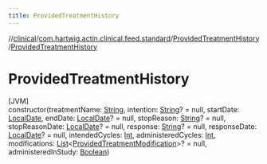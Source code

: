 ```yaml
---
title: ProvidedTreatmentHistory
---
```

//[clinical](../../../index.html)/[com.hartwig.actin.clinical.feed.standard](../index.html)/[ProvidedTreatmentHistory](index.html)/[ProvidedTreatmentHistory](-provided-treatment-history.html)



# ProvidedTreatmentHistory



[JVM]\
constructor(treatmentName: [String](https://kotlinlang.org/api/latest/jvm/stdlib/kotlin/-string/index.html), intention: [String](https://kotlinlang.org/api/latest/jvm/stdlib/kotlin/-string/index.html)? = null, startDate: [LocalDate](https://docs.oracle.com/javase/8/docs/api/java/time/LocalDate.html), endDate: [LocalDate](https://docs.oracle.com/javase/8/docs/api/java/time/LocalDate.html)? = null, stopReason: [String](https://kotlinlang.org/api/latest/jvm/stdlib/kotlin/-string/index.html)? = null, stopReasonDate: [LocalDate](https://docs.oracle.com/javase/8/docs/api/java/time/LocalDate.html)? = null, response: [String](https://kotlinlang.org/api/latest/jvm/stdlib/kotlin/-string/index.html)? = null, responseDate: [LocalDate](https://docs.oracle.com/javase/8/docs/api/java/time/LocalDate.html)? = null, intendedCycles: [Int](https://kotlinlang.org/api/latest/jvm/stdlib/kotlin/-int/index.html), administeredCycles: [Int](https://kotlinlang.org/api/latest/jvm/stdlib/kotlin/-int/index.html), modifications: [List](https://kotlinlang.org/api/latest/jvm/stdlib/kotlin.collections/-list/index.html)&lt;[ProvidedTreatmentModification](../-provided-treatment-modification/index.html)&gt;? = null, administeredInStudy: [Boolean](https://kotlinlang.org/api/latest/jvm/stdlib/kotlin/-boolean/index.html))




